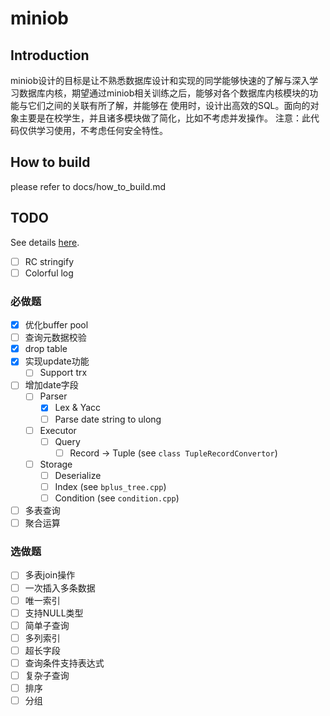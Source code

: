 # miniob

## Introduction
miniob设计的目标是让不熟悉数据库设计和实现的同学能够快速的了解与深入学习数据库内核，期望通过miniob相关训练之后，能够对各个数据库内核模块的功能与它们之间的关联有所了解，并能够在
使用时，设计出高效的SQL。面向的对象主要是在校学生，并且诸多模块做了简化，比如不考虑并发操作。
注意：此代码仅供学习使用，不考虑任何安全特性。

## How to build
please refer to docs/how_to_build.md

## TODO

See details [here](./docs/lectures/miniob-topics.md).

- [ ] RC stringify
- [ ] Colorful log

### 必做题

- [X] 优化buffer pool
- [ ] 查询元数据校验
- [X] drop table
- [X] 实现update功能
  - [ ] Support trx
- [ ] 增加date字段
  - [ ] Parser
    - [X] Lex & Yacc
    - [ ] Parse date string to ulong
  - [ ] Executor
    - [ ] Query
      - [ ] Record -> Tuple (see `class TupleRecordConvertor`)
  - [ ] Storage
    - [ ] Deserialize
    - [ ] Index (see `bplus_tree.cpp`)
    - [ ] Condition (see `condition.cpp`)
- [ ] 多表查询
- [ ] 聚合运算

### 选做题

- [ ] 多表join操作      
- [ ] 一次插入多条数据  
- [ ] 唯一索引          
- [ ] 支持NULL类型      
- [ ] 简单子查询        
- [ ] 多列索引          
- [ ] 超长字段          
- [ ] 查询条件支持表达式
- [ ] 复杂子查询        
- [ ] 排序              
- [ ] 分组              